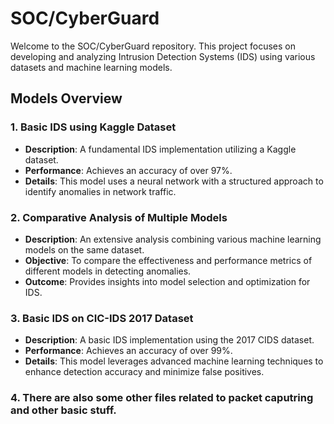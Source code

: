 # **SOC/CyberGuard**

Welcome to the SOC/CyberGuard repository. This project focuses on developing and analyzing Intrusion Detection Systems (IDS) using various datasets and machine learning models.

## **Models Overview**

### 1. **Basic IDS using Kaggle Dataset**

- **Description**: A fundamental IDS implementation utilizing a Kaggle dataset.
- **Performance**: Achieves an accuracy of over 97%.
- **Details**: This model uses a neural network with a structured approach to identify anomalies in network traffic.

### 2. **Comparative Analysis of Multiple Models**

- **Description**: An extensive analysis combining various machine learning models on the same dataset.
- **Objective**: To compare the effectiveness and performance metrics of different models in detecting anomalies.
- **Outcome**: Provides insights into model selection and optimization for IDS.

### 3. **Basic IDS on CIC-IDS 2017 Dataset**

- **Description**: A basic IDS implementation using the 2017 CIDS dataset.
- **Performance**: Achieves an accuracy of over 99%.
- **Details**: This model leverages advanced machine learning techniques to enhance detection accuracy and minimize false positives.

### 4. **There are also some other files related to packet caputring and other basic stuff.**
